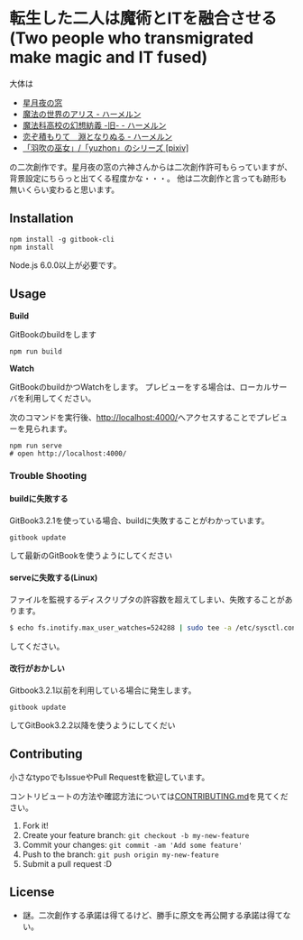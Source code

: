 # 転生した二人は魔術とITを融合させる(Two people who transmigrated make magic and IT fused)

大体は

- [星月夜の窓](http://wayback.archive.org/web/20140501091437/http://hosidukiyo.at-ninja.jp/novel_c/cm_idx.html)
- [魔法の世界のアリス - ハーメルン](https://novel.syosetu.org/195/)
- [魔法科高校の幻想紡義 -旧- - ハーメルン](https://novel.syosetu.org/8796/)
- [恋ぞ積もりて　淵となりぬる - ハーメルン](https://novel.syosetu.org/41759/)
- [「羽吹の巫女」/「yuzhon」のシリーズ [pixiv]](http://www.pixiv.net/series.php?id=606923)

の二次創作です。星月夜の窓の六神さんからは二次創作許可もらっていますが、背景設定にちらっと出てくる程度かな・・・。
他は二次創作と言っても跡形も無いくらい変わると思います。

## Installation

    npm install -g gitbook-cli
    npm install

Node.js 6.0.0以上が必要です。

## Usage

**Build**

GitBookのbuildをします
    
    npm run build
    
**Watch**

GitBookのbuildかつWatchをします。
プレビューをする場合は、ローカルサーバを利用してください。

次のコマンドを実行後、[http://localhost:4000/](http://localhost:4000/)へアクセスすることでプレビューを見られます。

    npm run serve
    # open http://localhost:4000/

### Trouble Shooting

#### buildに失敗する

GitBook3.2.1を使っている場合、buildに失敗することがわかっています。

    gitbook update
    
して最新のGitBookを使うようにしてください

#### serveに失敗する(Linux)

ファイルを監視するディスクリプタの許容数を超えてしまい、失敗することがあります。

```sh
$ echo fs.inotify.max_user_watches=524288 | sudo tee -a /etc/sysctl.conf && sudo sysctl -p
```

してください。

#### 改行がおかしい

Gitbook3.2.1以前を利用している場合に発生します。

    gitbook update

してGitBook3.2.2以降を使うようにしてくだい

## Contributing

小さなtypoでもIssueやPull Requestを歓迎しています。

コントリビュートの方法や確認方法については[CONTRIBUTING.md](./CONTRIBUTING.md)を見てください。

1. Fork it!
2. Create your feature branch: `git checkout -b my-new-feature`
3. Commit your changes: `git commit -am 'Add some feature'`
4. Push to the branch: `git push origin my-new-feature`
5. Submit a pull request :D

## License

- 謎。二次創作する承諾は得てるけど、勝手に原文を再公開する承諾は得てない。
